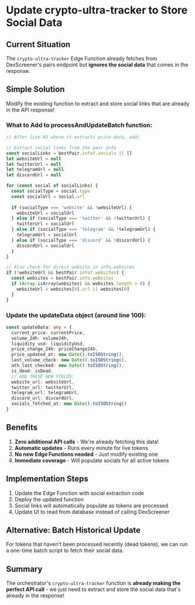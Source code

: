 # Update crypto-ultra-tracker to Store Social Data

## Current Situation
The `crypto-ultra-tracker` Edge Function already fetches from DexScreener's pairs endpoint but **ignores the social data** that comes in the response.

## Simple Solution
Modify the existing function to extract and store social links that are already in the API response!

### What to Add to processAndUpdateBatch function:

```typescript
// After line 83 where it extracts price data, add:

// Extract social links from the pair info
const socialLinks = bestPair.info?.socials || []
let websiteUrl = null
let twitterUrl = null
let telegramUrl = null
let discordUrl = null

for (const social of socialLinks) {
  const socialType = social.type
  const socialUrl = social.url
  
  if (socialType === 'website' && !websiteUrl) {
    websiteUrl = socialUrl
  } else if (socialType === 'twitter' && !twitterUrl) {
    twitterUrl = socialUrl
  } else if (socialType === 'telegram' && !telegramUrl) {
    telegramUrl = socialUrl
  } else if (socialType === 'discord' && !discordUrl) {
    discordUrl = socialUrl
  }
}

// Also check for direct website in info.websites
if (!websiteUrl && bestPair.info?.websites) {
  const websites = bestPair.info.websites
  if (Array.isArray(websites) && websites.length > 0) {
    websiteUrl = websites[0].url || websites[0]
  }
}
```

### Update the updateData object (around line 100):

```typescript
const updateData: any = {
  current_price: currentPrice,
  volume_24h: volume24h,
  liquidity_usd: liquidityUsd,
  price_change_24h: priceChange24h,
  price_updated_at: new Date().toISOString(),
  last_volume_check: new Date().toISOString(),
  ath_last_checked: new Date().toISOString(),
  is_dead: isDead,
  // ADD THESE NEW FIELDS:
  website_url: websiteUrl,
  twitter_url: twitterUrl,
  telegram_url: telegramUrl,
  discord_url: discordUrl,
  socials_fetched_at: new Date().toISOString()
}
```

## Benefits
1. **Zero additional API calls** - We're already fetching this data!
2. **Automatic updates** - Runs every minute for live tokens
3. **No new Edge Functions needed** - Just modify existing one
4. **Immediate coverage** - Will populate socials for all active tokens

## Implementation Steps
1. Update the Edge Function with social extraction code
2. Deploy the updated function
3. Social links will automatically populate as tokens are processed
4. Update UI to read from database instead of calling DexScreener

## Alternative: Batch Historical Update
For tokens that haven't been processed recently (dead tokens), we can run a one-time batch script to fetch their social data.

## Summary
The orchestrator's `crypto-ultra-tracker` function is **already making the perfect API call** - we just need to extract and store the social data that's already in the response!